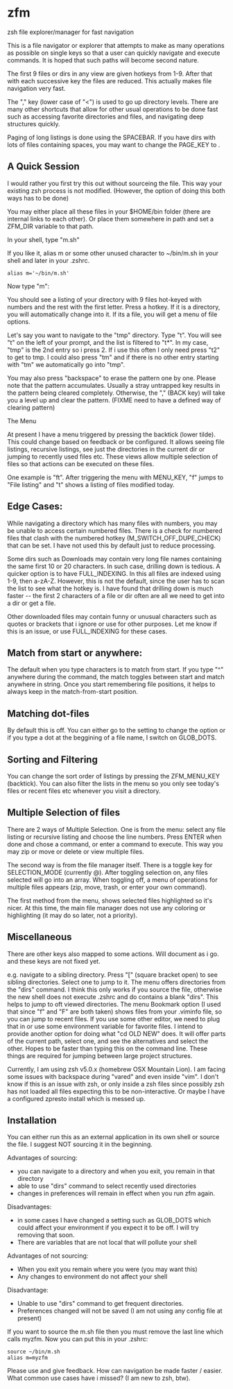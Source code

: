 zfm
===

zsh file explorer/manager for fast navigation

This is a file navigator or explorer that attempts to make as many operations as possible on single keys so that a user can quickly navigate and execute commands. It is hoped that such paths will become second nature.

The first 9 files or dirs in any view are given hotkeys from 1-9. After that with each successive key the files are reduced. This actually makes file navigation very fast.

The "," key (lower case of "&lt;") is used to go up directory levels. There are many other shortcuts that allow for other usual operations to be done fast such as accessing favorite directories and files, and navigating deep structures quickly.

Paging of long listings is done using the SPACEBAR. If you have dirs with lots of files containing spaces, you may want to change the PAGE_KEY to <ENTER>.


A Quick Session
---------------

I would rather you first try this out without sourceing the file. This way your existing zsh process is not modified. (However, the option of doing this both ways has to be done)

You may either place all these files in your $HOME/bin folder (there are internal links to each other). Or place them somewhere in path and set a ZFM_DIR variable to that path.

In your shell, type "m.sh"


If you like it, alias m or some other unused character to ~/bin/m.sh in your shell and later in your .zshrc.

    alias m='~/bin/m.sh'

Now type "m":

You should see a listing of your directory with 9 files hot-keyed with numbers and the rest with the first letter.
Press a hotkey. If it is a directory, you will automatically change into it. If its a file, you will get a menu of file options.

Let's say you want to navigate to the "tmp" directory. 
Type "t". You will see "t" on the left of your prompt, and the list is filtered to "t*". 
In my case, "tmp" is the 2nd entry so i press 2. If i use this often I only need press "t2" to get to tmp. 
I could also press "tm" and if there is no other entry starting with "tm" we automatically go into "tmp".

You may also press "backspace" to erase the pattern one by one. Please note that the pattern accumulates. Usually a stray untrapped key results in the pattern being cleared completely. Otherwise, the "," (BACK key) will take you a level up and clear the pattern. (FIXME need to have a defined way of clearing pattern)

The Menu

At present I have a menu triggered by pressing the backtick (lower tilde). This could change based on feedback or be configured. It allows seeing file listings, recursive listings, see just the directories in the current dir or jumping to recently used files etc. These views allow multiple selection of files so that actions can be executed on these files.

One example is "ft". After triggering the menu with MENU_KEY, "f" jumps to "File listing" and "t" shows a listing of files modified today.

Edge Cases:
-----------

While navigating a directory which has many files with numbers, you may be unable to access certain numbered files. There is a check for numbered files that clash with the numbered hotkey (M_SWITCH_OFF_DUPE_CHECK) that can be set. I have not used this by default just to reduce processing.

Some dirs such as Downloads may contain very long file names containing the same first 10 or 20 characters. In such case, drilling down is tedious. A quicker option is to have FULL_INDEXING. In this all files are indexed using 1-9, then a-zA-Z. However, this is not the default, since the user has to scan the list to see what the hotkey is. I have found that drilling down is much faster -- the first 2 characters of a file or dir often are all we need to get into a dir or get a file.

Other downloaded files may contain funny or unusual characters such as quotes or brackets that i ignore or use for other purposes. Let me know if this is an issue, or use FULL_INDEXING for these cases.

Match from start or anywhere:
-----------------------------

The default when you type characters is to match from start. If you type "^" anywhere during the command, the match toggles between start and match anywhere in string. Once you start remembering file positions, it helps to always keep in the match-from-start position.


Matching dot-files
------------------

By default this is off. You can either go to the setting to change the option or if you type a dot at the beggining of a file name, I switch on GLOB_DOTS.

Sorting and Filtering
---------------------

You can change the sort order of listings by pressing the ZFM_MENU_KEY (backtick). You can also filter the lists in the menu so you only see today's files or recent files etc whenever you visit a directory.

Multiple Selection of files
---------------------------

There are 2 ways of Multiple Selection. One is from the menu: select any file listing or recursive listing and choose the line numbers. Press ENTER when done and chose a command, or enter a command to execute. This way you may zip or move or delete or view multiple files.

The second way is from the file manager itself. There is a toggle key for SELECTION_MODE (currently @). After toggling selection on, any files selected will go into an array. When toggling off, a menu of operations for multiple files appears (zip, move, trash, or enter your own command).

The first method from the menu, shows selected files highlighted so it's nicer. At this time, the main file manager does not use any coloring or highlighting (it may do so later, not a priority).

Miscellaneous
-------------

There are other keys also mapped to some actions. Will document as i go. and these keys are not fixed yet.

e.g. navigate to a sibling directory. Press "[" (square bracket open) to see sibling directories. Select one to jump to it.
The menu offers directories from the "dirs" command. I think this only works if you source the file, otherwise the new shell does not execute .zshrc and do contains a blank "dirs". This helps to jump to oft viewed directories.
The menu Bookmark option (I used that since "f" and "F" are both taken) shows files from your .viminfo file, so you can jump to recent files. If you use some other editor, we need to plug that in or use some environment variable for favorite files.
I intend to provide another option for doing what "cd OLD NEW" does. It will offer parts of the current path, select one, and see the alternatives and select the other. Hopes to be faster than typing this on the command line. These things are required for jumping between large project structures.

Currently, I am using zsh v5.0.x (homebrew OSX Mountain Lion). I am facing some issues with backspace during "vared" and even inside "vim". I don't know if this is an issue with zsh, or only inside a zsh files since possibly zsh has not loaded all files expecting this to be non-interactive. Or maybe I have a configured zpresto install which is messed up. 


Installation
------------

You can either run this as an external application in its own shell or source the file. I suggest NOT sourcing it in the beginning.

Advantages of sourcing:

- you can navigate to a directory and when you exit, you remain in that directory 
- able to use "dirs" command to select recently used directories
- changes in preferences will remain in effect when you run zfm again. 

Disadvantages:

- in some cases I have changed a setting such as GLOB_DOTS which could affect your
  environment if you expect it to be off. I will try removing that soon.
- There are variables that are not local that will pollute your shell

Advantages of not sourcing:
- When you exit you remain where you were (you may want this)
- Any changes to environment do not affect your shell

Disadvantage:

- Unable to use "dirs" command to get frequent directories.
- Preferences changed will not be saved (I am not using any config
file at present)


If you want to source the m.sh file then you must remove the last line which calls myzfm.
Now you can put this in your .zshrc:

    source ~/bin/m.sh
    alias m=myzfm

Please use and give feedback. How can navigation be made faster / easier. 
What common use cases have i missed?
(I am new to zsh, btw).

